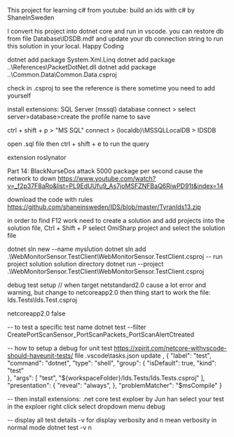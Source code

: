 This project for learning c# from youtube: build an ids with c# by ShaneInSweden

I convert his project into dotnet core and run in vscode. you can restore db from file Database\IDSDB.mdf
and update your db connection string to run this solution in your local.  Happy Coding

dotnet add package System.Xml.Linq
dotnet add package ..\References\PacketDotNet.dll
dotnet add package ..\Common.Data\Common.Data.csproj

check in .csproj to see the reference is there sometime you need to add yourself

install extensions: SQL Server (mssql)
database connect > select server>database>create the profile name to save

ctrl + shift + p > "MS SQL" connect > (localdb)\MSSQLLocalDB > IDSDB

open .sql file then ctrl + shift + e to run the query

extension roslynator 

Part 14: BlackNurseDos attack 5000 package per second cause the network to down
https://www.youtube.com/watch?v=_f2p37F8aRo&list=PL9EdUUfu9_As7joMSFZNFBaQ6RiwPD91t&index=14

download the code with rules
https://github.com/shaneinsweden/IDS/blob/master/TyranIds13.zip

in order to find F12 work need to create a solution and add projects into the solution file, Ctrl + Shift + P select OmiSharp project and select the solution file

dotnet sln new --name myslution
dotnet sln add .\WebMonitorSensor.TestClient\WebMonitorSensor.TestClient.csproj
-- run project solution solution directory
dotnet run --project .\WebMonitorSensor.TestClient\WebMonitorSensor.TestClient.csproj

debug test setup
// when target netstandard2.0 cause a lot error and warning, but change to netcoreapp2.0 then thing start to work
the file: Ids.Tests\Ids.Test.csproj

<Project Sdk="Microsoft.NET.Sdk">
  <PropertyGroup>
    <TargetFramework>netcoreapp2.0</TargetFramework>
    <GenerateProgramFile>false</GenerateProgramFile>
  </PropertyGroup>

-- to test a specific test name
dotnet test --filter CreatePortScanSensor_PortScanPackets_PortScanAlertCtreated

-- how to setup a debug for unit test https://xpirit.com/netcore-withvscode-should-haveunit-tests/
file .vscode\tasks.json update
,
        {
            "label": "test",
            "command": "dotnet",
            "type": "shell",
            "group": {
                "isDefault": true,
                "kind": "test"   
            },
            "args": [
                "test",
                "${workspaceFolder}/Ids.Tests/Ids.Tests.csproj"
            ],
            "presentation": {
                "reveal": "always",
            },
            "problemMatcher": "$msCompile"
          }

-- then install extensions: .net core test exploer by Jun han
select your test in the exploer right click select dropdown menu debug

-- display all test details -v for display verbosity and n mean verbosity in normal mode
dotnet test -v n


